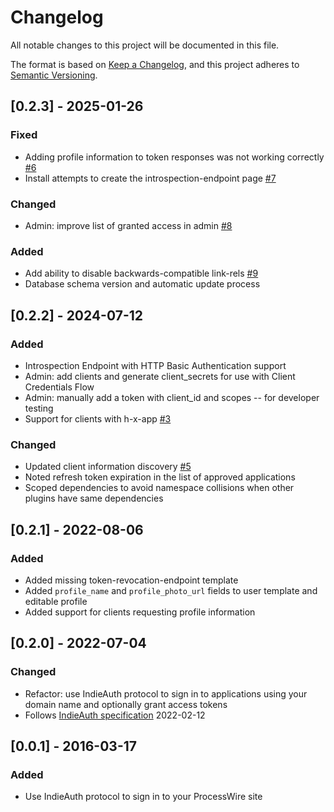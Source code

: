 # Changelog
All notable changes to this project will be documented in this file.

The format is based on [Keep a Changelog](https://keepachangelog.com/en/1.0.0/),
and this project adheres to [Semantic Versioning](https://semver.org/spec/v2.0.0.html).

## [0.2.3] - 2025-01-26
### Fixed
- Adding profile information to token responses was not working correctly [#6](https://github.com/gRegorLove/ProcessWire-IndieAuth/issues/6)
- Install attempts to create the introspection-endpoint page [#7](https://github.com/gRegorLove/ProcessWire-IndieAuth/issues/7)

### Changed
- Admin: improve list of granted access in admin [#8](https://github.com/gRegorLove/ProcessWire-IndieAuth/issues/8)

### Added
- Add ability to disable backwards-compatible link-rels [#9](https://github.com/gRegorLove/ProcessWire-IndieAuth/issues/9)
- Database schema version and automatic update process

## [0.2.2] - 2024-07-12
### Added
- Introspection Endpoint with HTTP Basic Authentication support
- Admin: add clients and generate client_secrets for use with Client Credentials Flow
- Admin: manually add a token with client_id and scopes -- for developer testing
- Support for clients with h-x-app [#3](https://github.com/gRegorLove/ProcessWire-IndieAuth/issues/3)

### Changed
- Updated client information discovery [#5](https://github.com/gRegorLove/ProcessWire-IndieAuth/issues/5)
- Noted refresh token expiration in the list of approved applications
- Scoped dependencies to avoid namespace collisions when other plugins have same dependencies

## [0.2.1] - 2022-08-06
### Added
- Added missing token-revocation-endpoint template
- Added `profile_name` and `profile_photo_url` fields to user template and editable profile
- Added support for clients requesting profile information

## [0.2.0] - 2022-07-04
### Changed
- Refactor: use IndieAuth protocol to sign in to applications using your domain name and optionally grant access tokens
- Follows [IndieAuth specification](https://indieauth.spec.indieweb.org/) 2022-02-12

## [0.0.1] - 2016-03-17
### Added
- Use IndieAuth protocol to sign in to your ProcessWire site

